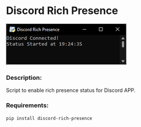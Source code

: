 # Discord Rich Presence
![discord_rp](discord_rp.png)

### Description:
Script to enable rich presence status for Discord APP.

### Requirements:
```
pip install discord-rich-presence
```
